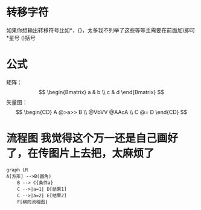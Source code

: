 # 转移字符
如果你想输出转移符号比如*，{}，太多我不列举了这些等等主需要在前面加\即可
\*星号 \(\)括号

# 公式
矩阵：
$$
\begin{Bmatrix}
   a & b \\
   c & d
\end{Bmatrix}
$$
矢量图：
$$
\begin{CD}
   A @>a>> B \\
@VbVV @AAcA \\
   C @= D
\end{CD}
$$

# 流程图 我觉得这个万一还是自己画好了，在传图片上去把，太麻烦了
```mermaid
graph LR
A[方形] -->B(圆角)
    B --> C{条件a}
    C -->|a=1| D[结果1]
    C -->|a=2| E[结果2]
    F[横向流程图]
```